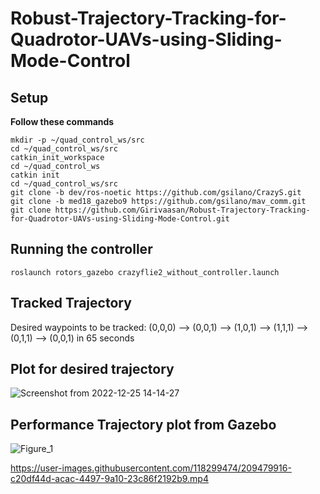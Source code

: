 # Robust-Trajectory-Tracking-for-Quadrotor-UAVs-using-Sliding-Mode-Control

## Setup
**Follow these commands**
```
mkdir -p ~/quad_control_ws/src
cd ~/quad_control_ws/src
catkin_init_workspace 
cd ~/quad_control_ws
catkin init
cd ~/quad_control_ws/src
git clone -b dev/ros-noetic https://github.com/gsilano/CrazyS.git
git clone -b med18_gazebo9 https://github.com/gsilano/mav_comm.git
git clone https://github.com/Girivaasan/Robust-Trajectory-Tracking-for-Quadrotor-UAVs-using-Sliding-Mode-Control.git

```

## Running the controller
```
roslaunch rotors_gazebo crazyflie2_without_controller.launch
```
## Tracked Trajectory

Desired waypoints to be tracked: (0,0,0) --> (0,0,1) --> (1,0,1) --> (1,1,1) --> (0,1,1) --> (0,0,1) in 65 seconds

## Plot for desired trajectory
![Screenshot from 2022-12-25 14-14-27](https://user-images.githubusercontent.com/118299474/209479694-12ccd820-0cfd-4e83-aee4-9c4d9df04866.png)

## Performance Trajectory plot from Gazebo
![Figure_1](https://user-images.githubusercontent.com/118299474/209479712-c7d2dceb-72ad-424a-9d0c-6054e34e8883.png)



https://user-images.githubusercontent.com/118299474/209479916-c20df44d-acac-4497-9a10-23c86f2192b9.mp4




